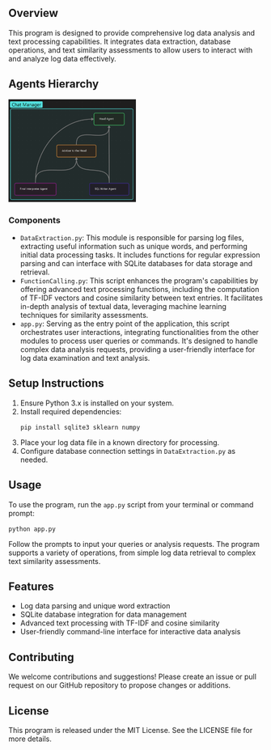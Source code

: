 ## Overview
This program is designed to provide comprehensive log data analysis and text processing capabilities. It integrates data extraction, database operations, and text similarity assessments to allow users to interact with and analyze log data effectively.

## Agents Hierarchy
<img src="Agents Hierarchy.png" width="50%"/>

### Components
- `DataExtraction.py`: This module is responsible for parsing log files, extracting useful information such as unique words, and performing initial data processing tasks. It includes functions for regular expression parsing and can interface with SQLite databases for data storage and retrieval.
- `FunctionCalling.py`: This script enhances the program's capabilities by offering advanced text processing functions, including the computation of TF-IDF vectors and cosine similarity between text entries. It facilitates in-depth analysis of textual data, leveraging machine learning techniques for similarity assessments.
- `app.py`: Serving as the entry point of the application, this script orchestrates user interactions, integrating functionalities from the other modules to process user queries or commands. It's designed to handle complex data analysis requests, providing a user-friendly interface for log data examination and text analysis.

## Setup Instructions
1. Ensure Python 3.x is installed on your system.
2. Install required dependencies:
   ```
   pip install sqlite3 sklearn numpy
   ```
3. Place your log data file in a known directory for processing.
4. Configure database connection settings in `DataExtraction.py` as needed.

## Usage
To use the program, run the `app.py` script from your terminal or command prompt:
```
python app.py
```
Follow the prompts to input your queries or analysis requests. The program supports a variety of operations, from simple log data retrieval to complex text similarity assessments.

## Features
- Log data parsing and unique word extraction
- SQLite database integration for data management
- Advanced text processing with TF-IDF and cosine similarity
- User-friendly command-line interface for interactive data analysis

## Contributing
We welcome contributions and suggestions! Please create an issue or pull request on our GitHub repository to propose changes or additions.

## License
This program is released under the MIT License. See the LICENSE file for more details.
